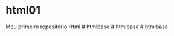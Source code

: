 # html01
Meu primeiro repositório Html
#   h t m l b a s e  
 #   h t m l b a s e  
 #   h t m l b a s e  
 